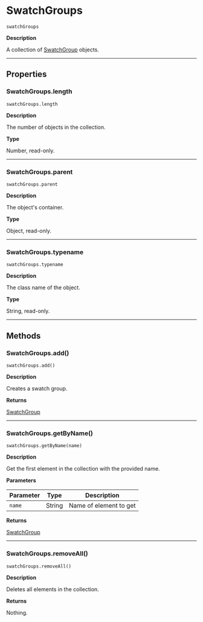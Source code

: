 # SwatchGroups

`swatchGroups`

**Description**

A collection of [SwatchGroup](SwatchGroup.md#jsobjref-swatchgroup) objects.

---

## Properties

### SwatchGroups.length

`swatchGroups.length`

**Description**

The number of objects in the collection.

**Type**

Number, read-only.

---

### SwatchGroups.parent

`swatchGroups.parent`

**Description**

The object's container.

**Type**

Object, read-only.

---

### SwatchGroups.typename

`swatchGroups.typename`

**Description**

The class name of the object.

**Type**

String, read-only.

---

## Methods

### SwatchGroups.add()

`swatchGroups.add()`

**Description**

Creates a swatch group.

**Returns**

[SwatchGroup](SwatchGroup.md#jsobjref-swatchgroup)

---

### SwatchGroups.getByName()

`swatchGroups.getByName(name)`

**Description**

Get the first element in the collection with the provided name.

**Parameters**

| Parameter   | Type   | Description            |
|-------------|--------|------------------------|
| `name`      | String | Name of element to get |

**Returns**

[SwatchGroup](SwatchGroup.md#jsobjref-swatchgroup)

---

### SwatchGroups.removeAll()

`swatchGroups.removeAll()`

**Description**

Deletes all elements in the collection.

**Returns**

Nothing.
